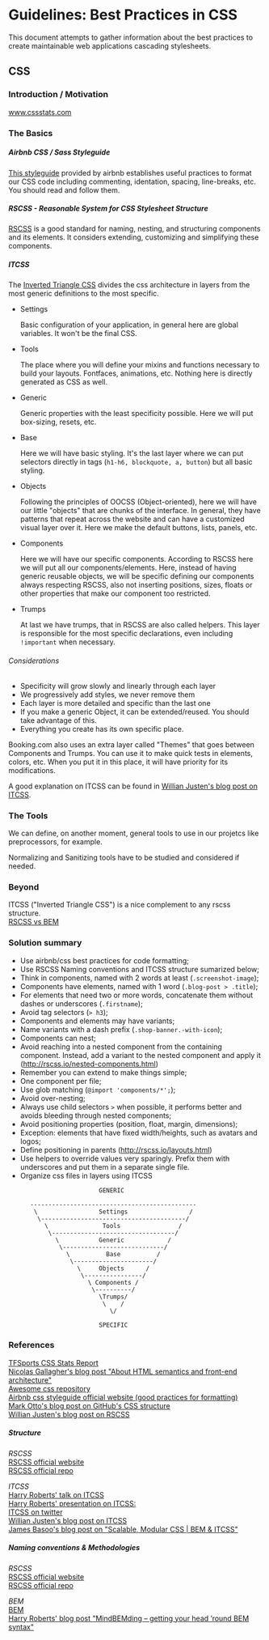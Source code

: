 # Guidelines: Best Practices in CSS

This document attempts to gather information about the best practices to create maintainable web applications cascading stylesheets.

## CSS

### Introduction / Motivation

www.cssstats.com

### The Basics

##### Airbnb CSS / Sass Styleguide  

[This styleguide](https://github.com/airbnb/css) provided by airbnb establishes useful practices to format our CSS code including commenting, identation, spacing, line-breaks, etc. You should read and follow them.

##### RSCSS - Reasonable System for CSS Stylesheet Structure

[RSCSS](http://rscss.io) is a good standard for naming, nesting, and structuring components and its elements. It considers extending, customizing and simplifying these components.

##### ITCSS

The [Inverted Triangle CSS](https://www.youtube.com/watch?v=1OKZOV-iLj4) divides the css architecture in layers from the most generic definitions to the most specific.

- Settings

  Basic configuration of your application, in general here are global variables. It won't be the final CSS.

- Tools

  The place where you will define your mixins and functions necessary to build your layouts. Fontfaces, animations, etc. Nothing here is directly generated as CSS as well.

- Generic

  Generic properties with the least specificity possible. Here we will put box-sizing, resets, etc.

- Base

  Here we will have basic styling. It's the last layer where we can put selectors directly in tags (`h1-h6, blockquote, a, button`) but all basic styling.

- Objects

  Following the principles of OOCSS (Object-oriented), here we will have our little "objects" that are chunks of the interface. In general, they have patterns that repeat across the website and can have a customized visual layer over it. Here we make the default buttons, lists, panels, etc.

- Components

  Here we will have our specific components. According to RSCSS here we will put all our components/elements. Here, instead of having generic reusable objects, we will be specific defining our components always respecting RSCSS, also not inserting positions, sizes, floats or other properties that make our component too restricted.

- Trumps

  At last we have trumps, that in RSCSS are also called helpers. This layer is responsible for the most specific declarations, even including `!important` when necessary.

###### Considerations

- Specificity will grow slowly and linearly through each layer
- We progressively add styles, we never remove them
- Each layer is more detailed and specific than the last one
- If you make a generic Object, it can be extended/reused. You should take advantage of this.
- Everything you create has its own specific place.

Booking.com also uses an extra layer called "Themes" that goes between Components and Trumps. You can use it to make quick tests in elements, colors, etc. When you put it in this place, it will have priority for its modifications.

A good explanation on ITCSS can be found in [Willian Justen's blog post on ITCSS](https://willianjusten.com.br/organizando-seu-css-com-itcss/).

### The Tools

We can define, on another moment, general tools to use in our projetcs like preprocessors, for example.

Normalizing and Sanitizing tools have to be studied and considered if needed.

### Beyond

ITCSS ("Inverted Triangle CSS") is a nice complement to any rscss structure.  
[RSCSS vs BEM](http://rscss.io/other-resources.html)

### Solution summary

- Use airbnb/css best practices for code formatting;
- Use RSCSS Naming conventions and ITCSS structure sumarized below;
- Think in components, named with 2 words at least (`.screenshot-image`);
- Components have elements, named with 1 word (`.blog-post > .title`);
- For elements that need two or more words, concatenate them without dashes or underscores (`.firstname`);
- Avoid tag selectors (`> h3`);
- Components and elements may have variants;
- Name variants with a dash prefix (`.shop-banner.-with-icon`);
- Components can nest;
- Avoid reaching into a nested component from the containing component. Instead, add a variant to the nested component and apply it (http://rscss.io/nested-components.html)
- Remember you can extend to make things simple;
- One component per file;
- Use glob matching (`@import 'components/*';`);
- Avoid over-nesting;
- Always use child selectors `>` when possible, it performs better and avoids bleeding through nested components;
- Avoid positioning properties (position, float, margin, dimensions);
- Exception: elements that have fixed width/heights, such as avatars and logos;
- Define positioning in parents (http://rscss.io/layouts.html)
- Use helpers to override values very sparingly. Prefix them with underscores and put them in a separate single file.
- Organize css files in layers using ITCSS

```
                         GENERIC

      ----------------------------------------------
       \                 Settings                 /
        \----------------------------------------/
          \               Tools                /
           \----------------------------------/
             \           Generic            /
              \----------------------------/
                \          Base          /
                 \----------------------/
                   \     Objects      /
                    \----------------/
                      \ Components /  
                       \----------/
                         \Trumps/
                          \    /
                            \/

                         SPECIFIC
```

### References

[TFSports CSS Stats Report](http://cssstats.com/stats?url=http%3A%2F%2Fwww.tfsports.com.br&ua=Browser%20Default)  
[Nicolas Gallagher's blog post "About HTML semantics and front-end architecture"](http://nicolasgallagher.com/about-html-semantics-front-end-architecture/)  
[Awesome css repository](https://github.com/sotayamashita/awesome-css)  
[Airbnb css styleguide official website (good practices for formatting)](https://github.com/airbnb/css)  
[Mark Otto's blog post on GitHub's CSS structure](http://markdotto.com/2014/07/23/githubs-css/)  
[Willian Justen's blog post on RSCSS](https://willianjusten.com.br/falando-sobre-rscss/)

##### Structure

*RSCSS*  
[RSCSS official website](http://rscss.io)  
[RSCSS official repo](https://github.com/rstacruz/rscss)

*ITCSS*  
[Harry Roberts' talk on ITCSS](https://www.youtube.com/watch?v=1OKZOV-iLj4)  
[Harry Roberts' presentation on ITCSS:](https://speakerdeck.com/dafed/managing-css-projects-with-itcss)  
[ITCSS on twitter](https://twitter.com/itcss_io)  
[Willian Justen's blog post on ITCSS](https://willianjusten.com.br/organizando-seu-css-com-itcss/)  
[James Basoo's blog post on "Scalable, Modular CSS | BEM & ITCSS"](http://www.gpmd.co.uk/blog/scalable-css/)

##### Naming conventions & Methodologies

*RSCSS*  
[RSCSS official website](http://rscss.io)  
[RSCSS official repo](https://github.com/rstacruz/rscss)

*BEM*  
[BEM](https://en.bem.info)  
[Harry Roberts' blog post "MindBEMding – getting your head ’round BEM syntax"](https://csswizardry.com/2013/01/mindbemding-getting-your-head-round-bem-syntax/)  
